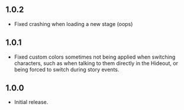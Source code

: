 ## 1.0.2

- Fixed crashing when loading a new stage (oops)

## 1.0.1

- Fixed custom colors sometimes not being applied when switching characters, such as when talking to them directly in the Hideout, or being forced to switch during story events.

## 1.0.0

- Initial release.